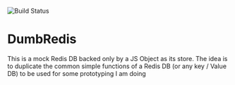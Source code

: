 ![Build Status](https://travis-ci.org/DuaneGarber/DumbRedis.svg?branch=master)

# DumbRedis
This is a mock Redis DB backed only by a JS Object as its store.  The idea is to duplicate the common simple functions of a Redis DB (or any key / Value DB) to be used for some prototyping I am doing
